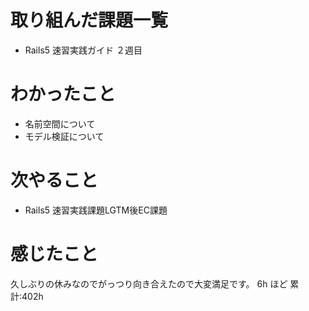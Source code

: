 # 取り組んだ課題一覧
- Rails5 速習実践ガイド ２週目
# わかったこと
- 名前空間について
- モデル検証について
# 次やること
- Rails5 速習実践課題LGTM後EC課題
# 感じたこと
久しぶりの休みなのでがっつり向き合えたので大変満足です。
6h ほど
累計:402h




